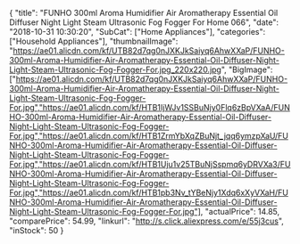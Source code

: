 {
	"title": "FUNHO 300ml Aroma Humidifier Air Aromatherapy Essential Oil Diffuser Night Light Steam Ultrasonic Fog Fogger For Home 066",
	"date": "2018-10-31 10:30:20",
	"SubCat": ["Home Appliances"],
	"categories": ["Household Appliances"],
	"thumbnailImage": "https://ae01.alicdn.com/kf/UTB82d7qg0nJXKJkSaiyq6AhwXXaP/FUNHO-300ml-Aroma-Humidifier-Air-Aromatherapy-Essential-Oil-Diffuser-Night-Light-Steam-Ultrasonic-Fog-Fogger-For.jpg_220x220.jpg",
	"BigImage": ["https://ae01.alicdn.com/kf/UTB82d7qg0nJXKJkSaiyq6AhwXXaP/FUNHO-300ml-Aroma-Humidifier-Air-Aromatherapy-Essential-Oil-Diffuser-Night-Light-Steam-Ultrasonic-Fog-Fogger-For.jpg","https://ae01.alicdn.com/kf/HTB1IjWJv1SSBuNjy0Flq6zBpVXaA/FUNHO-300ml-Aroma-Humidifier-Air-Aromatherapy-Essential-Oil-Diffuser-Night-Light-Steam-Ultrasonic-Fog-Fogger-For.jpg","https://ae01.alicdn.com/kf/HTB1ZrmYbXqZBuNjt_jqq6ymzpXaU/FUNHO-300ml-Aroma-Humidifier-Air-Aromatherapy-Essential-Oil-Diffuser-Night-Light-Steam-Ultrasonic-Fog-Fogger-For.jpg","https://ae01.alicdn.com/kf/HTB1Uju1v25TBuNjSspmq6yDRVXa3/FUNHO-300ml-Aroma-Humidifier-Air-Aromatherapy-Essential-Oil-Diffuser-Night-Light-Steam-Ultrasonic-Fog-Fogger-For.jpg","https://ae01.alicdn.com/kf/HTB1pb3Nv_tYBeNjy1Xdq6xXyVXaH/FUNHO-300ml-Aroma-Humidifier-Air-Aromatherapy-Essential-Oil-Diffuser-Night-Light-Steam-Ultrasonic-Fog-Fogger-For.jpg"],
	"actualPrice": 14.85,
	"comparePrice": 54.99,
	"linkurl": "http://s.click.aliexpress.com/e/55j3cus",
	"inStock": 50
}

